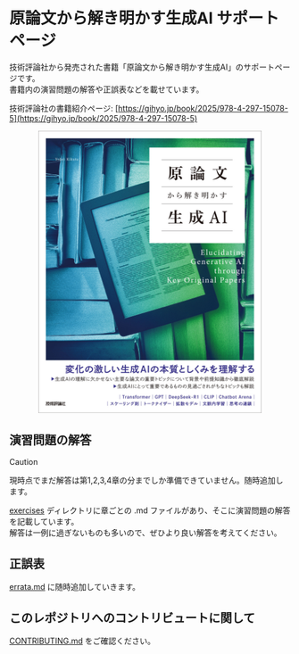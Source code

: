 # 原論文から解き明かす生成AI サポートページ
技術評論社から発売された書籍「原論文から解き明かす生成AI」のサポートページです。  
書籍内の演習問題の解答や正誤表などを載せています。

技術評論社の書籍紹介ページ: [https://gihyo.jp/book/2025/978-4-297-15078-5](https://gihyo.jp/book/2025/978-4-297-15078-5)

<p align="center">
  <img src="./figure/book-cover.jpg" alt="書籍表紙" width="400">
</p>

## 演習問題の解答
> [!CAUTION]
> 現時点でまだ解答は第1,2,3,4章の分までしか準備できていません。随時追加します。
 
[exercises](./exercises) ディレクトリに章ごとの .md ファイルがあり、そこに演習問題の解答を記載しています。  
解答は一例に過ぎないものも多いので、ぜひより良い解答を考えてください。

## 正誤表
[errata.md](./errata.md) に随時追加していきます。

## このレポジトリへのコントリビュートに関して
[CONTRIBUTING.md](./CONTRIBUTING.md) をご確認ください。
